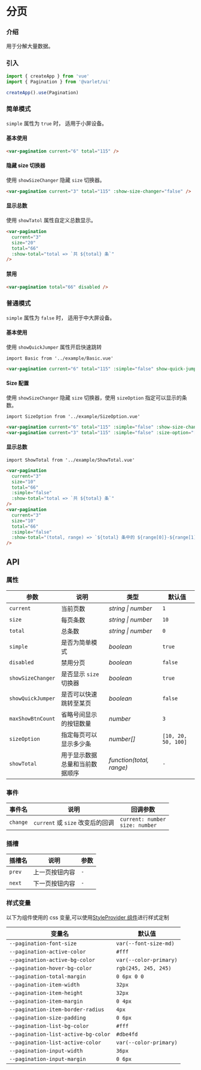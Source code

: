 # 分页

### 介绍

用于分解大量数据。

### 引入

```js
import { createApp } from 'vue'
import { Pagination } from '@varlet/ui'

createApp().use(Pagination)
```
### 简单模式

`simple` 属性为 `true` 时， 适用于小屏设备。

#### 基本使用

```html
<var-pagination current="6" total="115" />
```

#### 隐藏 size 切换器

使用 `showSizeChanger` 隐藏 `size` 切换器。

```html
<var-pagination current="3" total="115" :show-size-changer="false" />
```

#### 显示总数

使用 `showTatol` 属性自定义总数显示。

```html
<var-pagination 
  current="3" 
  size="20" 
  total="66" 
  :show-total="total => `共 ${total} 条`" 
/>
```

#### 禁用

```html
<var-pagination total="66" disabled />
```

### 普通模式

`simple` 属性为 `false` 时， 适用于中大屏设备。

#### 基本使用

使用 `showQuickJumper` 属性开启快速跳转

```vue
import Basic from '../example/Basic.vue'
```

```html
<var-pagination current="6" total="115" :simple="false" show-quick-jumper />
```

#### Size 配置

使用 `showSizeChanger` 隐藏 `size` 切换器，使用 `sizeOption` 指定可以显示的条数。

```vue
import SizeOption from '../example/SizeOption.vue'
```

```html
<var-pagination current="6" total="115" :simple="false" :show-size-changer="false" />
<var-pagination current="3" total="115" :simple="false" :size-option="[10, 20, 30, 40]" />
```

#### 显示总数

```vue
import ShowTotal from '../example/ShowTotal.vue'
```

```html
<var-pagination
  current="3"
  size="10"
  total="66"
  :simple="false"
  :show-total="total => `共 ${total} 条`"
/>
<var-pagination
  current="3"
  size="10"
  total="66"
  :simple="false"
  :show-total="(total, range) => `${total} 条中的 ${range[0]}-${range[1]}`"
/>
```

## API

### 属性

| 参数 | 说明 | 类型 | 默认值 |
| ----- | -------------- | -------- | ---------- |
| `current` | 当前页数 | _string \| number_ | `1` |
| `size` | 每页条数 | _string \| number_ | `10` |
| `total` | 总条数 | _string \| number_ | `0` |
| `simple` | 是否为简单模式 | _boolean_ | `true` |
| `disabled` | 禁用分页 | _boolean_ | `false` |
| `showSizeChanger` | 是否显示 `size` 切换器 | _boolean_ | `true` |
| `showQuickJumper` | 是否可以快速跳转至某页	 | _boolean_ | `false` |
| `maxShowBtnCount` | 省略号间显示的按钮数量	 | _number_ | `3` |
| `sizeOption` | 指定每页可以显示多少条	 | _number[]_ | `[10, 20, 50, 100]` |
| `showTotal` | 用于显示数据总量和当前数据顺序	 | _function(total, range)_ | `-` |

### 事件

| 事件名 | 说明 | 回调参数 |
| ----- | -------------- | -------- |
| `change` | `current` 或 `size` 改变后的回调 | `current: number` <br>`size: number`  |

### 插槽

| 插槽名 | 说明 | 参数 |
| --- | --- | --- |
| `prev` | 上一页按钮内容 | `-` |
| `next` | 下一页按钮内容 | `-` |

### 样式变量

以下为组件使用的 css 变量,可以使用[StyleProvider 组件](#/zh-CN/style-provider)进行样式定制

| 变量名 | 默认值 |
| --- | --- |
| `--pagination-font-size` | `var(--font-size-md)` |  
| `--pagination-active-color` | `#fff` |  
| `--pagination-active-bg-color` | `var(--color-primary)` |  
| `--pagination-hover-bg-color` | `rgb(245, 245, 245)` |  
| `--pagination-total-margin` | `0 6px 0 0` |  
| `--pagination-item-width` | `32px` |  
| `--pagination-item-height` | `32px` |  
| `--pagination-item-margin` | `0 4px` |  
| `--pagination-item-border-radius` | `4px` |  
| `--pagination-size-padding` | `0 6px` |  
| `--pagination-list-bg-color` | `#fff` |  
| `--pagination-list-active-bg-color` | `#dbe4fd` |  
| `--pagination-list-active-color` | `var(--color-primary)` |  
| `--pagination-input-width` | `36px` |  
| `--pagination-input-margin` | `0 6px` |  